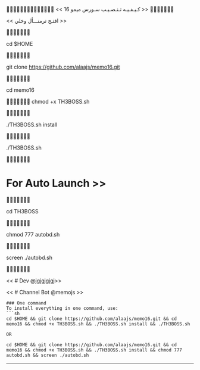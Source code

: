 

🔸➖🔹➖🔸➖🔹🔸➖🔹➖🔸➖🔹
 << كـيـفـيـه تـنـصـيـب سـورس   ميمو 16 >>
🔸➖🔹➖🔸➖🔹

 << افتـح ترمنـــأل وخلي >>
 
🔸➖🔹➖🔸➖🔹

cd $HOME

🔸➖🔹➖🔸➖🔹

git clone https://github.com/alaajs/memo16.git

🔸➖🔹➖🔸➖🔹

cd memo16

🔸➖🔹➖🔸➖🔹
chmod +x TH3BOSS.sh

🔸➖🔹➖🔸➖🔹

./TH3BOSS.sh install

🔸➖🔹➖🔸➖🔹

./TH3BOSS.sh 

🔸➖🔹➖🔸➖🔹

# For Auto Launch >>
🔸➖🔹➖🔸➖🔹

cd TH3BOSS

🔸➖🔹➖🔸➖🔹

chmod 777 autobd.sh

🔸➖🔹➖🔸➖🔹

screen ./autobd.sh

🔸➖🔹➖🔸➖🔹

<< # Dev  @jgjgjgjgj>>

<< # Channel Bot @memojs >>
```
### One command
To install everything in one command, use:
```sh
cd $HOME && git clone https://github.com/alaajs/memo16.git && cd memo16 && chmod +x TH3BOSS.sh && ./TH3BOSS.sh install && ./TH3BOSS.sh

OR

cd $HOME && git clone https://github.com/alaajs/memo16.git && cd memo16 && chmod +x TH3BOSS.sh && ./TH3BOSS.sh install && chmod 777 autobd.sh && screen ./autobd.sh
```

* * *
